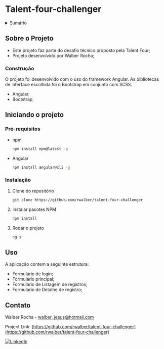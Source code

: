 # Talent-four-challenger

<details>
  <summary>Sumário</summary>
  <ol>
    <li>
      <a href="#sobre-o-projeto">Sobre o Projeto</a>
      <ul>
        <li><a href="#construção">Construção</a></li>
      </ul>
    </li>
    <li>
      <a href="#iniciando-o-projeto">Getting Started</a>
      <ul>
        <li><a href="#pré-requisitos">Pré-requisitos</a></li>
        <li><a href="#instalção">Instalação</a></li>
      </ul>
    </li>
    <li><a href="#uso">Uso</a></li>
    <li><a href="#contato">Contato</a></li>
  </ol>
</details>

## Sobre o Projeto

* Este projeto faz parte do desafio técnico proposto pela Talent Four;
* Projeto desenvolvido por Walber Rocha;

### Construção

O projeto foi desenvolvido com o uso do framework Angular. As bibliotecas de interface escolhida foi o Bootstrap em conjunto com SCSS.

* Angular;
* Bootstrap;

## Iniciando o projeto

### Pré-requisitos

* npm
  ```sh
  npm install npm@latest -g
  ```
* Angular
  ```sh
  npm install angular@cli -g
  ```


### Instalação

1. Clone do repositório
   ```sh
   git clone https://github.com/rwalber/talent-four-challenger
   ```
3. Instalar pacotes NPM
   ```sh
   npm install
   ```
4. Rodar o projeto
   ```js
   ng s
   ```
## Uso

A aplicação contem a seguinte estrutura:
* Formulário de login;
* Formulário principal;
* Formulário de Listagem de registros;
* Formulário de Detalhe de registro;

## Contato

Walber Rocha - walber_jesus@hotmail.com

Project Link: [https://github.com/rwalber/talent-four-challenger](https://github.com/rwalber/talent-four-challenger)

[![LinkedIn][linkedin-shield]][linkedin-url]

[linkedin-shield]: https://img.shields.io/badge/-LinkedIn-black.svg?style=for-the-badge&logo=linkedin&colorB=555
[linkedin-url]: https://www.linkedin.com/in/rwalber/
[product-screenshot]: public/home-page.png
[Next.js]: https://img.shields.io/badge/next.js-000000?style=for-the-badge&logo=nextdotjs&logoColor=white
[Next-url]: https://nextjs.org/
[React.js]: https://img.shields.io/badge/React-20232A?style=for-the-badge&logo=react&logoColor=61DAFB
[React-url]: https://reactjs.org/